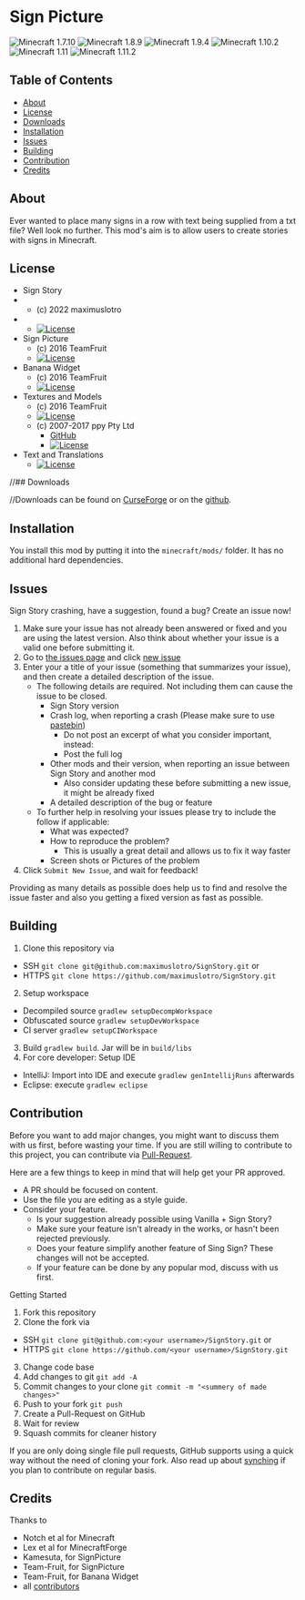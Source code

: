 # Sign Picture
![Minecraft 1.7.10](https://img.shields.io/badge/Minecraft-1.7.10-yellow.svg?style=flat)
![Minecraft 1.8.9](https://img.shields.io/badge/Minecraft-1.8.9-green.svg?style=flat)
![Minecraft 1.9.4](https://img.shields.io/badge/Minecraft-1.9.4-green.svg?style=flat)
![Minecraft 1.10.2](https://img.shields.io/badge/Minecraft-1.10.2-green.svg?style=flat)
![Minecraft 1.11](https://img.shields.io/badge/Minecraft-1.11-green.svg?style=flat)
![Minecraft 1.11.2](https://img.shields.io/badge/Minecraft-1.11.2-green.svg?style=flat)

## Table of Contents

* [About](#about)
* [License](#license)
* [Downloads](#downloads)
* [Installation](#installation)
* [Issues](#issues)
* [Building](#building)
* [Contribution](#contribution)
* [Credits](#credits)

## About

Ever wanted to place many signs in a row with text being supplied from a txt file? Well look no further. This mod's aim is to allow users to create stories with signs in Minecraft.

## License
* Sign Story
* - (c) 2022 maximuslotro
* - [![License](https://img.shields.io/badge/License-LGPLv3-blue.svg?style=flat)](https://raw.githubusercontent.com/maximuslotro/SignStory/main/LICENSE.md)
* Sign Picture
  - (c) 2016 TeamFruit
  - [![License](https://img.shields.io/badge/License-LGPLv3-blue.svg?style=flat)](https://raw.githubusercontent.com/Team-Fruit/SignPicture/master/LICENSE.md)
* Banana Widget
  - (c) 2016 TeamFruit
  - [![License](https://img.shields.io/badge/license-MIT-blue.svg?style=flat)](https://opensource.org/licenses/mit-license.php)
* Textures and Models
  - (c) 2016 TeamFruit
  - [![License](https://img.shields.io/badge/License-CC%20BY--NC--SA%204.0-yellow.svg?style=flat)](https://creativecommons.org/licenses/by-nc-sa/4.0/legalcode)
  - (c) 2007-2017 ppy Pty Ltd
    - [GitHub](https://github.com/ppy/osu-resources)
    - [![License](https://img.shields.io/badge/License-CC%20BY--NC--SA%204.0-yellow.svg?style=flat)](https://github.com/ppy/osu-resources/blob/master/LICENCE.md)
* Text and Translations
  - [![License](https://img.shields.io/badge/License-No%20Restriction-green.svg?style=flat)](https://creativecommons.org/publicdomain/zero/1.0/)

//## Downloads

//Downloads can be found on [CurseForge](https://minecraft.curseforge.com/projects/sign-picture) or on the [github](https://github.com/Team-Fruit/SignPicture/releases).

## Installation

You install this mod by putting it into the `minecraft/mods/` folder. It has no additional hard dependencies.

## Issues

Sign Story crashing, have a suggestion, found a bug?  Create an issue now!

1. Make sure your issue has not already been answered or fixed and you are using the latest version. Also think about whether your issue is a valid one before submitting it.
2. Go to [the issues page](https://github.com/maximuslotro/SignStory/issues) and click [new issue](https://github.com/maximuslotro/SignStory/issues/new)
3. Enter your a title of your issue (something that summarizes your issue), and then create a detailed description of the issue.
    * The following details are required. Not including them can cause the issue to be closed.
        * Sign Story version
        * Crash log, when reporting a crash (Please make sure to use [pastebin](http://pastebin.com/))
            * Do not post an excerpt of what you consider important, instead:
            * Post the full log
        * Other mods and their version, when reporting an issue between Sign Story and another mod
            * Also consider updating these before submitting a new issue, it might be already fixed
        * A detailed description of the bug or feature
    * To further help in resolving your issues please try to include the follow if applicable:
        * What was expected?
        * How to reproduce the problem?
            * This is usually a great detail and allows us to fix it way faster
        * Screen shots or Pictures of the problem
5. Click `Submit New Issue`, and wait for feedback!

Providing as many details as possible does help us to find and resolve the issue faster and also you getting a fixed version as fast as possible.

## Building

1. Clone this repository via
  - SSH `git clone git@github.com:maximuslotro/SignStory.git` or
  - HTTPS `git clone https://github.com/maximuslotro/SignStory.git`
2. Setup workspace
  - Decompiled source `gradlew setupDecompWorkspace`
  - Obfuscated source `gradlew setupDevWorkspace`
  - CI server `gradlew setupCIWorkspace`
3. Build `gradlew build`. Jar will be in `build/libs`
4. For core developer: Setup IDE
  - IntelliJ: Import into IDE and execute `gradlew genIntellijRuns` afterwards
  - Eclipse: execute `gradlew eclipse`

## Contribution

Before you want to add major changes, you might want to discuss them with us first, before wasting your time.
If you are still willing to contribute to this project, you can contribute via [Pull-Request](https://help.github.com/articles/creating-a-pull-request).

Here are a few things to keep in mind that will help get your PR approved.

* A PR should be focused on content.
* Use the file you are editing as a style guide.
* Consider your feature.
  - Is your suggestion already possible using Vanilla + Sign Story?
  - Make sure your feature isn't already in the works, or hasn't been rejected previously.
  - Does your feature simplify another feature of Sing Sign? These changes will not be accepted.
  - If your feature can be done by any popular mod, discuss with us first.

Getting Started

1. Fork this repository
2. Clone the fork via
  * SSH `git clone git@github.com:<your username>/SignStory.git` or
  * HTTPS `git clone https://github.com/<your username>/SignStory.git`
3. Change code base
4. Add changes to git `git add -A`
5. Commit changes to your clone `git commit -m "<summery of made changes>"`
6. Push to your fork `git push`
7. Create a Pull-Request on GitHub
8. Wait for review
9. Squash commits for cleaner history

If you are only doing single file pull requests, GitHub supports using a quick way without the need of cloning your fork. Also read up about [synching](https://help.github.com/articles/syncing-a-fork) if you plan to contribute on regular basis.

## Credits

Thanks to

* Notch et al for Minecraft
* Lex et al for MinecraftForge
* Kamesuta, for SignPicture
* Team-Fruit, for SignPicture
* Team-Fruit, for Banana Widget 
* all [contributors](https://github.com/maximuslotro/SignStory/graphs/contributors)
